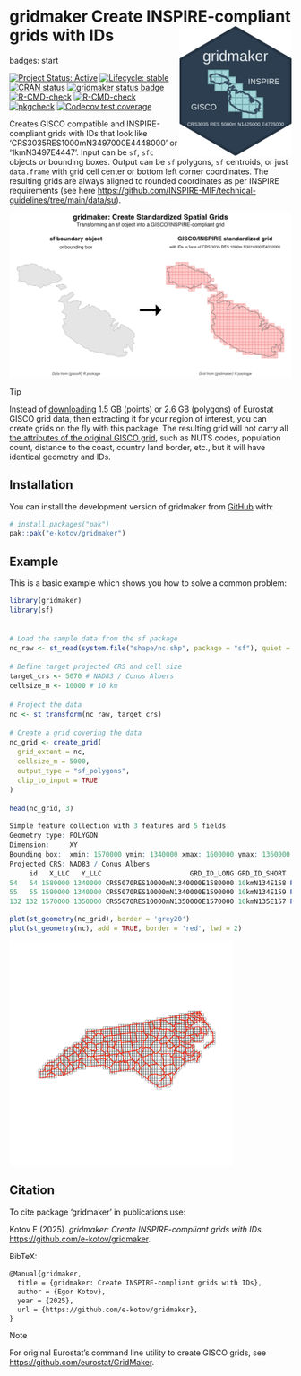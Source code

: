 

<!-- README.md is generated from README.Rmd. Please edit that file -->

# gridmaker Create INSPIRE-compliant grids with IDs <a href="https://www.ekotov.pro/gridmaker/"><img src="man/figures/logo.png" align="right" width="200" alt="gridmaker website" /></a>

badges: start

[![Project Status:
Active](https://www.repostatus.org/badges/latest/active.svg)](https://www.repostatus.org/#active)
[![Lifecycle:
stable](https://img.shields.io/badge/lifecycle-stable-brightgreen.svg)](https://lifecycle.r-lib.org/articles/stages.html#stable)
[![CRAN
status](https://www.r-pkg.org/badges/version/gridmaker)](https://CRAN.R-project.org/package=gridmaker)
[![gridmaker status
badge](https://e-kotov.r-universe.dev/gridmaker/badges/version)](https://e-kotov.r-universe.dev/gridmaker)
[![R-CMD-check](https://github.com/e-kotov/gridmaker/actions/workflows/R-CMD-check.yaml/badge.svg)](https://github.com/e-kotov/gridmaker/actions/workflows/R-CMD-check.yaml)
[![R-CMD-check](https://github.com/e-kotov/gridmaker/actions/workflows/R-CMD-check.yaml/badge.svg)](https://github.com/e-kotov/gridmaker/actions/workflows/R-CMD-check.yaml)
[![pkgcheck](https://github.com/e-kotov/gridmaker/workflows/pkgcheck/badge.svg)](https://github.com/e-kotov/gridmaker/actions?query=workflow%3Apkgcheck)
[![Codecov test
coverage](https://codecov.io/gh/e-kotov/gridmaker/graph/badge.svg)](https://app.codecov.io/gh/e-kotov/gridmaker)
<!-- badges: end -->

Creates GISCO compatible and INSPIRE-compliant grids with IDs that look
like ‘CRS3035RES1000mN3497000E4448000’ or ‘1kmN3497E4447’. Input can be
`sf`, `sfc` objects or bounding boxes. Output can be `sf` polygons, `sf`
centroids, or just `data.frame` with grid cell center or bottom left
corner coordinates. The resulting grids are always aligned to rounded
coordinates as per INSPIRE requirements (see here
<https://github.com/INSPIRE-MIF/technical-guidelines/tree/main/data/su>).

![Create GISCO/INSPIRE grids on the fly](man/figures/malta.png)

> [!TIP]
>
> Instead of
> [downloading](https://ec.europa.eu/eurostat/web/gisco/geodata/grids)
> 1.5 GB (points) or 2.6 GB (polygons) of Eurostat GISCO grid data, then
> extracting it for your region of interest, you can create grids on the
> fly with this package. The resulting grid will not carry all [the
> attributes of the original GISCO
> grid](https://gisco-services.ec.europa.eu/grid/GISCO_grid_metadata.pdf),
> such as NUTS codes, population count, distance to the coast, country
> land border, etc., but it will have identical geometry and IDs.

## Installation

You can install the development version of gridmaker from
[GitHub](https://github.com/e-kotov/gridmaker) with:

``` r
# install.packages("pak")
pak::pak("e-kotov/gridmaker")
```

## Example

This is a basic example which shows you how to solve a common problem:

``` r
library(gridmaker)
library(sf)


# Load the sample data from the sf package
nc_raw <- st_read(system.file("shape/nc.shp", package = "sf"), quiet = TRUE)

# Define target projected CRS and cell size
target_crs <- 5070 # NAD83 / Conus Albers
cellsize_m <- 10000 # 10 km

# Project the data
nc <- st_transform(nc_raw, target_crs)

# Create a grid covering the data
nc_grid <- create_grid(
  grid_extent = nc,
  cellsize_m = 5000,
  output_type = "sf_polygons",
  clip_to_input = TRUE
)

head(nc_grid, 3)
```

``` r
Simple feature collection with 3 features and 5 fields
Geometry type: POLYGON
Dimension:     XY
Bounding box:  xmin: 1570000 ymin: 1340000 xmax: 1600000 ymax: 1360000
Projected CRS: NAD83 / Conus Albers
     id   X_LLC   Y_LLC                      GRD_ID_LONG GRD_ID_SHORT                       geometry
54   54 1580000 1340000 CRS5070RES10000mN1340000E1580000 10kmN134E158 POLYGON ((1580000 1340000, ...
55   55 1590000 1340000 CRS5070RES10000mN1340000E1590000 10kmN134E159 POLYGON ((1590000 1340000, ...
132 132 1570000 1350000 CRS5070RES10000mN1350000E1570000 10kmN135E157 POLYGON ((1570000 1350000, ...
```

``` r
plot(st_geometry(nc_grid), border = 'grey20')
plot(st_geometry(nc), add = TRUE, border = 'red', lwd = 2)
```

<img src="man/figures/us-grid.png" width="400"
alt="10km grid for North Carolina" />

## Citation

To cite package ‘gridmaker’ in publications use:

Kotov E (2025). *gridmaker: Create INSPIRE-compliant grids with IDs*.
<https://github.com/e-kotov/gridmaker>.

BibTeX:

    @Manual{gridmaker,
      title = {gridmaker: Create INSPIRE-compliant grids with IDs},
      author = {Egor Kotov},
      year = {2025},
      url = {https://github.com/e-kotov/gridmaker},
    }

> [!NOTE]
>
> For original Eurostat’s command line utility to create GISCO grids,
> see <https://github.com/eurostat/GridMaker>.
